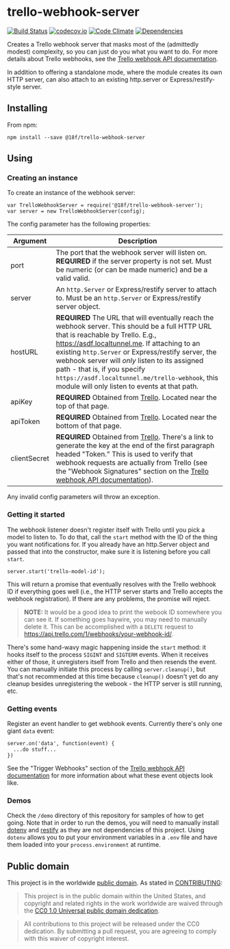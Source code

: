 # trello-webhook-server

[![Build Status](https://travis-ci.org/18F/trello-webhook-server.svg?branch=develop)](https://travis-ci.org/18F/trello-webhook-server) [![codecov.io](https://codecov.io/github/18F/trello-webhook-server/coverage.svg?branch=develop)](https://codecov.io/github/18F/trello-webhook-server?branch=develop) [![Code Climate](https://codeclimate.com/github/18F/trello-webhook-server/badges/gpa.svg)](https://codeclimate.com/github/18F/trello-webhook-server) [![Dependencies](https://david-dm.org/18F/trello-webhook-server.svg)](https://david-dm.org/18F/trello-webhook-server)

Creates a Trello webhook server that masks most of the (admittedly modest) complexity, so you can just do you what you want to do.  For more details about Trello webhooks, see the [Trello webhook API documentation](https://developers.trello.com/apis/webhooks).

In addition to offering a standalone mode, where the module creates its own HTTP server, can also attach to an existing http.server or Express/restify-style server.

## Installing

From npm:

```
npm install --save @18f/trello-webhook-server
```

## Using

### Creating an instance

To create an instance of the webhook server:

```
var TrelloWebhookServer = require('@18f/trello-webhook-server');
var server = new TrelloWebhookServer(config);
```

The config parameter has the following properties:

Argument     | Description
------------ | ----------------------------------------------------------------------------------------------------------------------------------------------------------------------------------------------------------------------------------------------------------------------------------------------------------------------------------------------------------------------------------------------------------------------------------
port         | The port that the webhook server will listen on.  **REQUIRED** if the server property is not set.  Must be numeric (or can be made numeric) and be a valid valid.
server       | An `http.Server` or Express/restify server to attach to.  Must be an `http.Server` or Express/restify server object.
hostURL      | **REQUIRED** The URL that will eventually reach the webhook server.  This should be a full HTTP URL that is reachable by Trello.  E.g., https://asdf.localtunnel.me.  If attaching to an existing `http.Server` or Express/restify server, the webhook server will _only_ listen to its assigned path - that is, if you specify `https://asdf.localtunnel.me/trello-webhook`, this module will only listen to events at that path.
apiKey       | **REQUIRED**  Obtained from [Trello](https://trello.com/app-key). Located near the top of that page.
apiToken     | **REQUIRED** Obtained from [Trello](https://trello.com/app-key). Located near the bottom of that page.
clientSecret | **REQUIRED** Obtained from [Trello](https://trello.com/app-key). There's a link to generate the key at the end of the first paragraph headed "Token."  This is used to verify that webhook requests are actually from Trello (see the "Webhook Signatures" section on the [Trello webhook API documentation](https://developers.trello.com/apis/webhooks)).

Any invalid config parameters will throw an exception.

### Getting it started

The webhook listener doesn't register itself with Trello until you pick a model to listen to.  To do that, call the `start` method with the ID of the thing you want notifications for.  If you already have an http.Server object and passed that into the constructor, make sure it is listening before you call `start`.

```
server.start('trello-model-id');
```

This will return a promise that eventually resolves with the Trello webhook ID if everything goes well (i.e., the HTTP server starts and Trello accepts the webhook registration).  If there are any problems, the promise will reject.

> **NOTE:** It would be a good idea to print the webook ID somewhere you can see it.  If something goes haywire, you may need to manually delete it.  This can be accomplished with a `DELETE` request to <https://api.trello.com/1/webhooks/your-webhook-id/>.

There's some hand-wavy magic happening inside the `start` method: it hooks itself to the process `SIGINT` and `SIGTERM` events.  When it receives either of those, it unregisters itself from Trello and then resends the event.  You can manually initiate this process by calling `server.cleanup()`, but that's not recommended at this time because `cleanup()` doesn't yet do any cleanup besides unregistering the webook - the HTTP server is still running, etc.

### Getting events

Register an event handler to get webhook events.  Currently there's only one giant `data` event:

```
server.on('data', function(event) {
  ...do stuff...
})
```

See the "Trigger Webhooks" section of the [Trello webhook API documentation](https://developers.trello.com/apis/webhooks) for more information about what these event objects look like.

### Demos

Check the `/demo` directory of this repository for samples of how to get going.  Note that in order to run the demos, you will need to manually install [dotenv](https://www.npmjs.com/package/dotenv) and [restify](https://www.npmjs.com/package/restify) as they are not dependencies of this project.  Using `dotenv` allows you to put your environment variables in a `.env` file and have them loaded into your `process.environment` at runtime.

## Public domain

This project is in the worldwide [public domain](LICENSE.md). As stated in [CONTRIBUTING](CONTRIBUTING.md):

> This project is in the public domain within the United States, and copyright and related rights in the work worldwide are waived through the [CC0 1.0 Universal public domain dedication](https://creativecommons.org/publicdomain/zero/1.0/).

> All contributions to this project will be released under the CC0 dedication. By submitting a pull request, you are agreeing to comply with this waiver of copyright interest.
